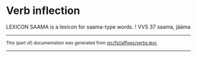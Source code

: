 
# Verb inflection

LEXICON SAAMA  is a lexicon for saama-type words. ! VVS 37   saama, jääma

* * *

<small>This (part of) documentation was generated from [src/fst/affixes/verbs.lexc](https://github.com/giellalt/lang-est-x-utee/blob/main/src/fst/affixes/verbs.lexc)</small>

---

